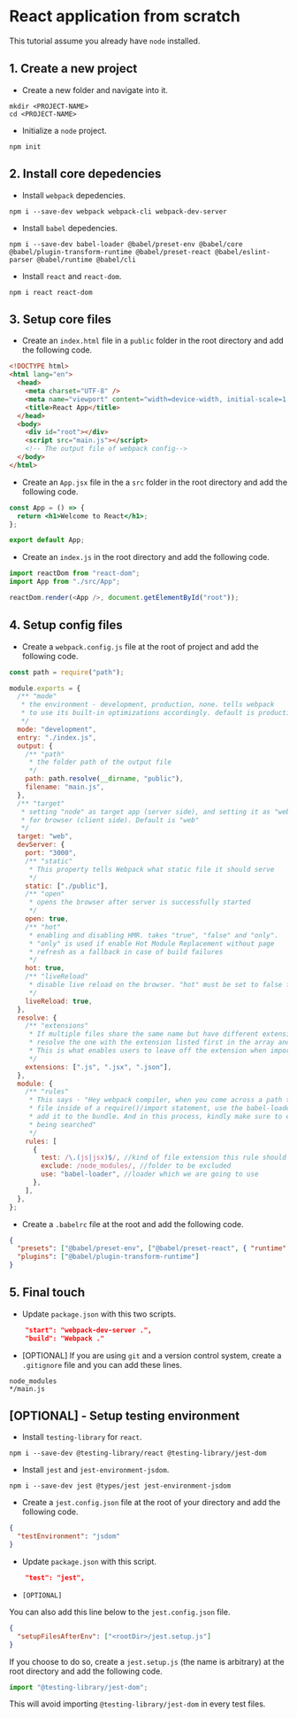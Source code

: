 # React application from scratch

This tutorial assume you already have `node` installed.

## 1. Create a new project

- Create a new folder and navigate into it.

```
mkdir <PROJECT-NAME>
cd <PROJECT-NAME>
```

- Initialize a `node` project.

```
npm init
```

## 2. Install core depedencies

- Install `webpack` depedencies.

```
npm i --save-dev webpack webpack-cli webpack-dev-server
```

- Install `babel` depedencies.

```
npm i --save-dev babel-loader @babel/preset-env @babel/core @babel/plugin-transform-runtime @babel/preset-react @babel/eslint-parser @babel/runtime @babel/cli
```

- Install `react` and `react-dom`.

```
npm i react react-dom
```

## 3. Setup core files

- Create an `index.html` file in a `public` folder in the root directory and add the following code.

```html
<!DOCTYPE html>
<html lang="en">
  <head>
    <meta charset="UTF-8" />
    <meta name="viewport" content="width=device-width, initial-scale=1.0" />
    <title>React App</title>
  </head>
  <body>
    <div id="root"></div>
    <script src="main.js"></script>
    <!-- The output file of webpack config-->
  </body>
</html>
```

- Create an `App.jsx` file in the a `src` folder in the root directory and add the following code.

```jsx
const App = () => {
  return <h1>Welcome to React</h1>;
};

export default App;
```

- Create an `index.js` in the root directory and add the following code.

```js
import reactDom from "react-dom";
import App from "./src/App";

reactDom.render(<App />, document.getElementById("root"));
```

## 4. Setup config files

- Create a `webpack.config.js` file at the root of project and add the following code.

```js
const path = require("path");

module.exports = {
  /** "mode"
   * the environment - development, production, none. tells webpack
   * to use its built-in optimizations accordingly. default is production
   */
  mode: "development",
  entry: "./index.js",
  output: {
    /** "path"
     * the folder path of the output file
     */
    path: path.resolve(__dirname, "public"),
    filename: "main.js",
  },
  /** "target"
   * setting "node" as target app (server side), and setting it as "web" is
   * for browser (client side). Default is "web"
   */
  target: "web",
  devServer: {
    port: "3000",
    /** "static"
     * This property tells Webpack what static file it should serve
     */
    static: ["./public"],
    /** "open"
     * opens the browser after server is successfully started
     */
    open: true,
    /** "hot"
     * enabling and disabling HMR. takes "true", "false" and "only".
     * "only" is used if enable Hot Module Replacement without page
     * refresh as a fallback in case of build failures
     */
    hot: true,
    /** "liveReload"
     * disable live reload on the browser. "hot" must be set to false for this to work
     */
    liveReload: true,
  },
  resolve: {
    /** "extensions"
     * If multiple files share the same name but have different extensions, webpack will
     * resolve the one with the extension listed first in the array and skip the rest.
     * This is what enables users to leave off the extension when importing
     */
    extensions: [".js", ".jsx", ".json"],
  },
  module: {
    /** "rules"
     * This says - "Hey webpack compiler, when you come across a path that resolves to a '.js or .jsx'
     * file inside of a require()/import statement, use the babel-loader to transform it before you
     * add it to the bundle. And in this process, kindly make sure to exclude node_modules folder from
     * being searched"
     */
    rules: [
      {
        test: /\.(js|jsx)$/, //kind of file extension this rule should look for and apply in test
        exclude: /node_modules/, //folder to be excluded
        use: "babel-loader", //loader which we are going to use
      },
    ],
  },
};
```

- Create a `.babelrc` file at the root and add the following code.

```json
{
  "presets": ["@babel/preset-env", ["@babel/preset-react", { "runtime": "automatic" }]],
  "plugins": ["@babel/plugin-transform-runtime"]
}
```

## 5. Final touch

- Update `package.json` with this two scripts.

```json
    "start": "webpack-dev-server .",
    "build": "Webpack ."
```

- [OPTIONAL] If you are using `git` and a version control system, create a `.gitignore` file and you can add these lines.

```
node_modules
*/main.js
```

## [OPTIONAL] - Setup testing environment

- Install `testing-library` for `react`.

```
npm i --save-dev @testing-library/react @testing-library/jest-dom
```

- Install `jest` and `jest-environment-jsdom`.

```
npm i --save-dev jest @types/jest jest-environment-jsdom

```

- Create a `jest.config.json` file at the root of your directory and add the following code.

```json
{
  "testEnvironment": "jsdom"
}
```

- Update `package.json` with this script.

```json
    "test": "jest",
```

- `[OPTIONAL]`

You can also add this line below to the `jest.config.json` file.

```json
{
  "setupFilesAfterEnv": ["<rootDir>/jest.setup.js"]
}
```

If you choose to do so, create a `jest.setup.js` (the name is arbitrary) at the root directory and add the following code.

```js
import "@testing-library/jest-dom";
```

This will avoid importing `@testing-library/jest-dom` in every test files.
